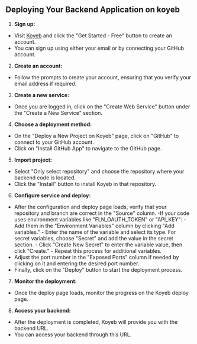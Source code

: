 ## Deploying Your Backend Application on koyeb

1. **Sign up:**
- Visit [Koyeb](https://www.koyeb.com/) and click the "Get Started - Free" button to create an account.
- You can sign up using either your email or by connecting your GitHub account.
2. **Create an account:**
- Follow the prompts to create your account, ensuring that you verify your email address if required.
3. **Create a new service:**
- Once you are logged in, click on the "Create Web Service" button under the "Create a New Service" section.
4. **Choose a deployment method:**
- On the "Deploy a New Project on Koyeb" page, click on "GitHub" to connect to your GitHub account.
- Click on "Install GitHub App" to navigate to the GitHub page.
5. **Import project:**
- Select "Only select repository" and choose the repository where your backend code is located.
- Click the "Install" button to install Koyeb in that repository.
6. **Configure service and deploy:**
- After the configuration and deploy page loads, verify that your repository and branch are correct in the "Source" column.
-If your code uses environment variables like "FLN_OAUTH_TOKEN" or "API_KEY":
      - Add them in the "Environment Variables" column by clicking "Add variables."
      - Enter the name of the variable and select its type. For secret variables, choose "Secret" and add the value in the secret section.
      - Click "Create New Secret" to enter the variable value, then click "Create."
      - Repeat this process for additional variables.
- Adjust the port number in the "Exposed Ports" column if needed by clicking on it and entering the desired port number.
- Finally, click on the "Deploy" button to start the deployment process.
7. **Monitor the deployment:**
- Once the deploy page loads, monitor the progress on the Koyeb deploy page.
8. **Access your backend:**
- After the deployment is completed, Koyeb will provide you with the backend URL.
- You can access your backend through this URL.
